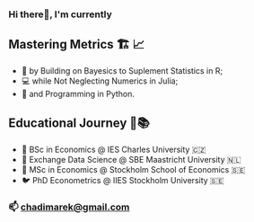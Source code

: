 ### Hi there👋, I'm currently 

## Mastering Metrics 🏗️ 📈
- 🎲 by Building on Bayesics to Suplement Statistics in R;
- 💻 while Not Neglecting Numerics in Julia;
- 🤖 and Programming in Python. 

## Educational Journey 🏫📚
- 🐣 BSc in Economics @ IES Charles University 🇨🇿
- 🐥 Exchange Data Science @ SBE Maastricht University 🇳🇱
- 🐔 MSc in Economics @ Stockholm School of Economics 🇸🇪 
- 🐦 PhD Econometrics @ IIES Stockholm University 🇸🇪 

### 📫 chadimarek@gmail.com

